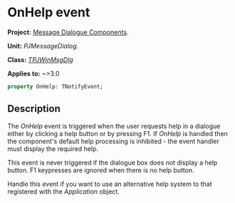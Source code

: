 # OnHelp event

**Project:** [Message Dialogue Components](../API.md).

**Unit:** _PJMessageDialog_.

**Class:** _[TPJWinMsgDlg](./TPJWinMsgDlg.md)_

**Applies to:** ~>3.0

```pascal
property OnHelp: TNotifyEvent;
```

## Description

The _OnHelp_ event is triggered when the user requests help in a dialogue either by clicking a help button or by pressing F1. If _OnHelp_ is handled then the component's default help processing is inhibited - the event handler must display the required help.

This event is never triggered if the dialogue box does not display a help button. F1 keypresses are ignored when there is no help button.

Handle this event if you want to use an alternative help system to that registered with the _Application_ object.
